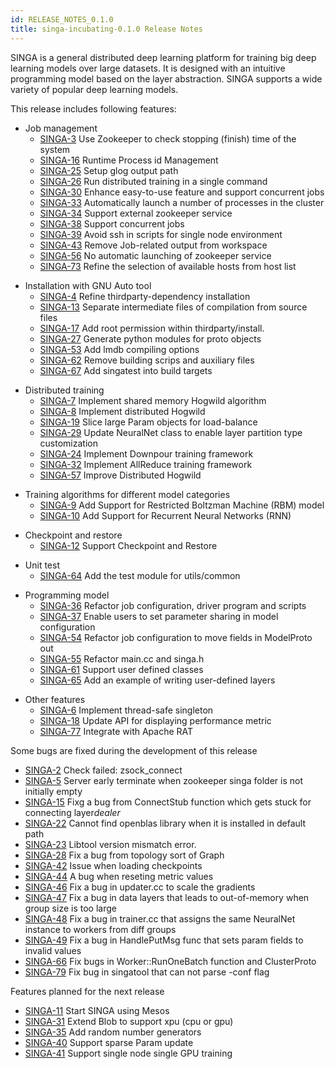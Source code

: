 ```yaml
---
id: RELEASE_NOTES_0.1.0
title: singa-incubating-0.1.0 Release Notes
---
```


<!--- Licensed to the Apache Software Foundation (ASF) under one or more contributor license agreements.  See the NOTICE file distributed with this work for additional information regarding copyright ownership.  The ASF licenses this file to you under the Apache License, Version 2.0 (the "License"); you may not use this file except in compliance with the License.  You may obtain a copy of the License at http://www.apache.org/licenses/LICENSE-2.0 Unless required by applicable law or agreed to in writing, software distributed under the License is distributed on an "AS IS" BASIS, WITHOUT WARRANTIES OR CONDITIONS OF ANY KIND, either express or implied.  See the License for the specific language governing permissions and limitations under the License.  -->

SINGA is a general distributed deep learning platform for training big deep
learning models over large datasets. It is designed with an intuitive
programming model based on the layer abstraction. SINGA supports a wide variety
of popular deep learning models.

This release includes following features:

- Job management
  - [SINGA-3](https://issues.apache.org/jira/browse/SINGA-3) Use Zookeeper to
    check stopping (finish) time of the system
  - [SINGA-16](https://issues.apache.org/jira/browse/SINGA-16) Runtime Process
    id Management
  - [SINGA-25](https://issues.apache.org/jira/browse/SINGA-25) Setup glog output
    path
  - [SINGA-26](https://issues.apache.org/jira/browse/SINGA-26) Run distributed
    training in a single command
  - [SINGA-30](https://issues.apache.org/jira/browse/SINGA-30) Enhance
    easy-to-use feature and support concurrent jobs
  - [SINGA-33](https://issues.apache.org/jira/browse/SINGA-33) Automatically
    launch a number of processes in the cluster
  - [SINGA-34](https://issues.apache.org/jira/browse/SINGA-34) Support external
    zookeeper service
  - [SINGA-38](https://issues.apache.org/jira/browse/SINGA-38) Support
    concurrent jobs
  - [SINGA-39](https://issues.apache.org/jira/browse/SINGA-39) Avoid ssh in
    scripts for single node environment
  - [SINGA-43](https://issues.apache.org/jira/browse/SINGA-43) Remove
    Job-related output from workspace
  - [SINGA-56](https://issues.apache.org/jira/browse/SINGA-56) No automatic
    launching of zookeeper service
  - [SINGA-73](https://issues.apache.org/jira/browse/SINGA-73) Refine the
    selection of available hosts from host list

* Installation with GNU Auto tool
  - [SINGA-4](https://issues.apache.org/jira/browse/SINGA-4) Refine
    thirdparty-dependency installation
  - [SINGA-13](https://issues.apache.org/jira/browse/SINGA-13) Separate
    intermediate files of compilation from source files
  - [SINGA-17](https://issues.apache.org/jira/browse/SINGA-17) Add root
    permission within thirdparty/install.
  - [SINGA-27](https://issues.apache.org/jira/browse/SINGA-27) Generate python
    modules for proto objects
  - [SINGA-53](https://issues.apache.org/jira/browse/SINGA-53) Add lmdb
    compiling options
  - [SINGA-62](https://issues.apache.org/jira/browse/SINGA-62) Remove building
    scrips and auxiliary files
  - [SINGA-67](https://issues.apache.org/jira/browse/SINGA-67) Add singatest
    into build targets

- Distributed training
  - [SINGA-7](https://issues.apache.org/jira/browse/SINGA-7) Implement shared
    memory Hogwild algorithm
  - [SINGA-8](https://issues.apache.org/jira/browse/SINGA-8) Implement
    distributed Hogwild
  - [SINGA-19](https://issues.apache.org/jira/browse/SINGA-19) Slice large Param
    objects for load-balance
  - [SINGA-29](https://issues.apache.org/jira/browse/SINGA-29) Update NeuralNet
    class to enable layer partition type customization
  - [SINGA-24](https://issues.apache.org/jira/browse/SINGA-24) Implement
    Downpour training framework
  - [SINGA-32](https://issues.apache.org/jira/browse/SINGA-32) Implement
    AllReduce training framework
  - [SINGA-57](https://issues.apache.org/jira/browse/SINGA-57) Improve
    Distributed Hogwild

* Training algorithms for different model categories
  - [SINGA-9](https://issues.apache.org/jira/browse/SINGA-9) Add Support for
    Restricted Boltzman Machine (RBM) model
  - [SINGA-10](https://issues.apache.org/jira/browse/SINGA-10) Add Support for
    Recurrent Neural Networks (RNN)

- Checkpoint and restore
  - [SINGA-12](https://issues.apache.org/jira/browse/SINGA-12) Support
    Checkpoint and Restore

* Unit test
  - [SINGA-64](https://issues.apache.org/jira/browse/SINGA-64) Add the test
    module for utils/common

- Programming model
  - [SINGA-36](https://issues.apache.org/jira/browse/SINGA-36) Refactor job
    configuration, driver program and scripts
  - [SINGA-37](https://issues.apache.org/jira/browse/SINGA-37) Enable users to
    set parameter sharing in model configuration
  - [SINGA-54](https://issues.apache.org/jira/browse/SINGA-54) Refactor job
    configuration to move fields in ModelProto out
  - [SINGA-55](https://issues.apache.org/jira/browse/SINGA-55) Refactor main.cc
    and singa.h
  - [SINGA-61](https://issues.apache.org/jira/browse/SINGA-61) Support user
    defined classes
  - [SINGA-65](https://issues.apache.org/jira/browse/SINGA-65) Add an example of
    writing user-defined layers

* Other features
  - [SINGA-6](https://issues.apache.org/jira/browse/SINGA-6) Implement
    thread-safe singleton
  - [SINGA-18](https://issues.apache.org/jira/browse/SINGA-18) Update API for
    displaying performance metric
  - [SINGA-77](https://issues.apache.org/jira/browse/SINGA-77) Integrate with
    Apache RAT

Some bugs are fixed during the development of this release

- [SINGA-2](https://issues.apache.org/jira/browse/SINGA-2) Check failed:
  zsock_connect
- [SINGA-5](https://issues.apache.org/jira/browse/SINGA-5) Server early
  terminate when zookeeper singa folder is not initially empty
- [SINGA-15](https://issues.apache.org/jira/browse/SINGA-15) Fixg a bug from
  ConnectStub function which gets stuck for connecting layer*dealer*
- [SINGA-22](https://issues.apache.org/jira/browse/SINGA-22) Cannot find
  openblas library when it is installed in default path
- [SINGA-23](https://issues.apache.org/jira/browse/SINGA-23) Libtool version
  mismatch error.
- [SINGA-28](https://issues.apache.org/jira/browse/SINGA-28) Fix a bug from
  topology sort of Graph
- [SINGA-42](https://issues.apache.org/jira/browse/SINGA-42) Issue when loading
  checkpoints
- [SINGA-44](https://issues.apache.org/jira/browse/SINGA-44) A bug when reseting
  metric values
- [SINGA-46](https://issues.apache.org/jira/browse/SINGA-46) Fix a bug in
  updater.cc to scale the gradients
- [SINGA-47](https://issues.apache.org/jira/browse/SINGA-47) Fix a bug in data
  layers that leads to out-of-memory when group size is too large
- [SINGA-48](https://issues.apache.org/jira/browse/SINGA-48) Fix a bug in
  trainer.cc that assigns the same NeuralNet instance to workers from diff
  groups
- [SINGA-49](https://issues.apache.org/jira/browse/SINGA-49) Fix a bug in
  HandlePutMsg func that sets param fields to invalid values
- [SINGA-66](https://issues.apache.org/jira/browse/SINGA-66) Fix bugs in
  Worker::RunOneBatch function and ClusterProto
- [SINGA-79](https://issues.apache.org/jira/browse/SINGA-79) Fix bug in
  singatool that can not parse -conf flag

Features planned for the next release

- [SINGA-11](https://issues.apache.org/jira/browse/SINGA-11) Start SINGA using
  Mesos
- [SINGA-31](https://issues.apache.org/jira/browse/SINGA-31) Extend Blob to
  support xpu (cpu or gpu)
- [SINGA-35](https://issues.apache.org/jira/browse/SINGA-35) Add random number
  generators
- [SINGA-40](https://issues.apache.org/jira/browse/SINGA-40) Support sparse
  Param update
- [SINGA-41](https://issues.apache.org/jira/browse/SINGA-41) Support single node
  single GPU training
